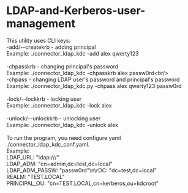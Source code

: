 # LDAP-and-Kerberos-user-management
This utility uses CLI keys:<br/>
-add/--createkrb <USERNAME> <NEWPASS> - adding principal<br/>
Example: ./connector_ldap_kdc -add alex qwerty123<br/><br/>
-chpasskrb <USERNAME> <NEWPASS> - changing principal's password<br/>
Example: ./connector_ldap_kdc -chpasskrb alex passw0rd\<br/><br/>
-chpass <USERNAME> <OLDPASS> <NEWPASS> - changing LDAP user's password and principal's password<br/>
Example: ./connector_ldap_kdc.py -chpass alex qwerty123 passw0rd<br/><br/>
-lock/--lockkrb <USERNAME> - locking user<br/>
Example: ./connector_ldap_kdc -lock alex<br/><br/>
-unlock/--unlockkrb <USERNAME> - unlocking user<br/>
Example: ./connector_ldap_kdc -unlock alex<br/><br/>
To run the program, you need configure yaml ./connector_ldap_kdc_conf.yaml.<br/>
Example:<br/>
LDAP_URL: \"ldap:///\"<br/>
LDAP_ADM: \"cn=admin,dc=test,dc=local\"<br/>
LDAP_ADM_PASSW: \"passw0rd\"\n\rDC: \"dc=test,dc=local\"<br/>
REALM: \"TEST.LOCAL\"<br/>
PRINCIPAL_OU: \"cn=TEST.LOCAL,cn=kerberos,ou=kdcroot\"
